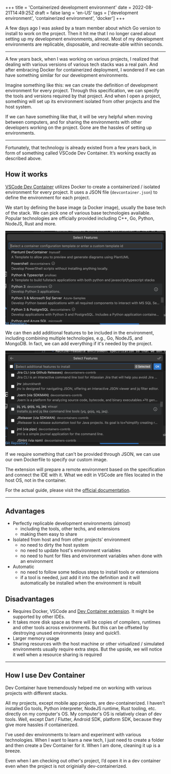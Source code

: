 +++
title = 'Containerized development environment'
date = 2022-08-21T14:49:25Z
draft = false
lang = 'en-US'
tags = ['development environment', 'containerized environment', 'docker']
+++

A few days ago I was asked by a team member about which Go version to install to work on the project. Then it hit me that I no longer cared about setting up my development environments, almost. Most of my development environments are replicable, disposable, and recreate-able within seconds.

---

A few years back, when I was working on various projects, I realized that dealing with various versions of various tech stacks was a real pain. And after embracing Docker for containerized deployment, I wondered if we can have something similar for our development environments.

Imagine something like this: we can create the definition of development environment for every project. Through this specification, we can specify the tools and versions required by that project. And when I open a project, something will set up its environment isolated from other projects and the host system.

If we can have something like that, it will be very helpful when moving between computers, and for sharing the environments with other developers working on the project. Gone are the hassles of setting up environments.

---

Fortunately, that technology is already existed from a few years back, in form of something called VSCode Dev Container. It’s working exactly as described above.

## How it works

[VSCode Dev Container](https://code.visualstudio.com/docs/devcontainers/containers) utilizes Docker to create a containerized / isolated environment for every project. It uses a JSON file (`devcontainer.json`) to define the environment for each project.

We start by defining the base image (a Docker image), usually the base tech of the stack. We can pick one of various base technologies available. Popular technologies are officially provided including C++, Go, Python, NodeJS, Rust and more.

![Various base technologies are already available](images/01-pick-base.png#center "We can pick from various base technologies. Some are officially supported while others are provided by community.")

We can then add additional features to be included in the environment, including combining multiple technologies, e.g., Go, NodeJS, and MongoDB. In fact, we can add everything if it's needed by the project.

![Extra features is available as customization](images/02-select-features.png#center "Adding extra technologies and tools is one check away. If we are not satisfied with it, we can always edit the JSON to add a command to install extras.")

If we require something that can't be provided through JSON, we can use our own Dockerfile to specify our custom image.

The extension will prepare a remote environment based on the specification and connect the IDE with it. What we edit in VSCode are files located in the host OS, not in the container.

For the actual guide, please visit the [official documentation](https://code.visualstudio.com/docs/devcontainers/tutorial).

---

## Advantages

- Perfectly replicable development environments (almost)
  - including the tools, other techs, and extensions
  - making them easy to share
- Isolated from host and from other projects’ environment
  - no need to dirty the host system
  - no need to update host's environment variables
  - no need to hunt for files and environment variables when done with an environment
- Automatic
  - no need to follow some tedious steps to install tools or extensions
  - if a tool is needed, just add it into the definition and it will automatically be installed when the environment is rebuilt

## Disadvantages

- Requires Docker, VSCode and [Dev Container extension](https://marketplace.visualstudio.com/items?itemName=ms-vscode-remote.remote-containers). It might be supported by other IDEs.
- It takes more disk space as there will be copies of compilers, runtimes and other tools across environments. But this can be offseted by destroying unused environments (easy and quick!).
- Larger memory usage
- Sharing resources with the host machine or other virtualized / simulated environments usually require extra steps. But the upside, we will notice it well when a resource sharing is required

---

## How I use Dev Container

Dev Container have tremendously helped me on working with various projects with different stacks.

All my projects, except mobile app projects, are dev-containerized. I haven’t installed Go tools, Python interpreter, NodeJS runtime, Rust tooling, etc. directly on my computer's OS. My computer's OS is relatively clean of dev tools. Well, except Dart / Flutter, Android SDK, platform SDK, because they give more hassles if containerized.

I’ve used dev environments to learn and experiment with various technologies. When I want to learn a new tech, I just need to create a folder and then create a Dev Container for it. When I am done, cleaning it up is a breeze.

Even when I am checking out other's project, I’d open it in a dev container even when the project is not originially dev-containerized.
